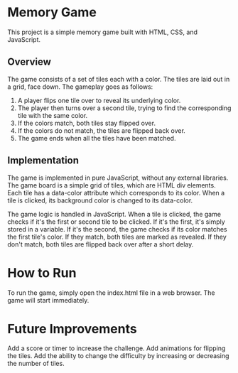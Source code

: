 # Memory Game
This project is a simple memory game built with HTML, CSS, and JavaScript.

## Overview
The game consists of a set of tiles each with a color. The tiles are laid out in a grid, face down. The gameplay goes as follows:

1. A player flips one tile over to reveal its underlying color.
2. The player then turns over a second tile, trying to find the corresponding tile with the same color.
3. If the colors match, both tiles stay flipped over.
4. If the colors do not match, the tiles are flipped back over.
5. The game ends when all the tiles have been matched.
## Implementation
The game is implemented in pure JavaScript, without any external libraries. The game board is a simple grid of tiles, which are HTML div elements. Each tile has a data-color attribute which corresponds to its color. When a tile is clicked, its background color is changed to its data-color.

The game logic is handled in JavaScript. When a tile is clicked, the game checks if it's the first or second tile to be clicked. If it's the first, it's simply stored in a variable. If it's the second, the game checks if its color matches the first tile's color. If they match, both tiles are marked as revealed. If they don't match, both tiles are flipped back over after a short delay.

# How to Run
To run the game, simply open the index.html file in a web browser. The game will start immediately.

# Future Improvements
Add a score or timer to increase the challenge.
Add animations for flipping the tiles.
Add the ability to change the difficulty by increasing or decreasing the number of tiles.
